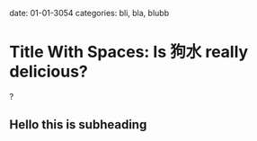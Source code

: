 date: 01-01-3054
categories: bli, bla, blubb

# Title With Spaces: Is 狗水 really delicious?

?

## Hello this is subheading
